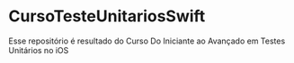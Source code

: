 # CursoTesteUnitariosSwift
Esse repositório é resultado do Curso Do Iniciante ao Avançado em Testes Unitários no iOS
